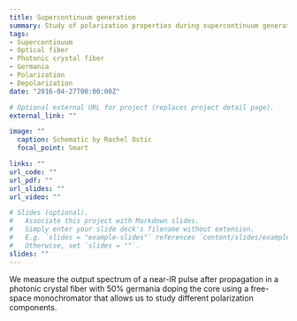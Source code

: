 ```yaml
---
title: Supercontinuum generation 
summary: Study of polarization properties during supercontinuum generation using germania-doped photonic crystal fiber.
tags:
- Supercontinuum
- Optical fiber
- Photonic crystal fiber
- Germania
- Polarization
- Depolarization
date: "2016-04-27T00:00:00Z"

# Optional external URL for project (replaces project detail page).
external_link: ""

image: ""
  caption: Schematic by Rachel Ostic 
  focal_point: Smart

links: ""
url_code: ""
url_pdf: ""
url_slides: ""
url_video: ""

# Slides (optional).
#   Associate this project with Markdown slides.
#   Simply enter your slide deck's filename without extension.
#   E.g. `slides = "example-slides"` references `content/slides/example-slides.md`.
#   Otherwise, set `slides = ""`.
slides: "" 
---
```

We measure the output spectrum of a near-IR pulse after propagation in a photonic crystal fiber with 50% germania doping the core using a free-space monochromator that allows us to study different polarization components.  
